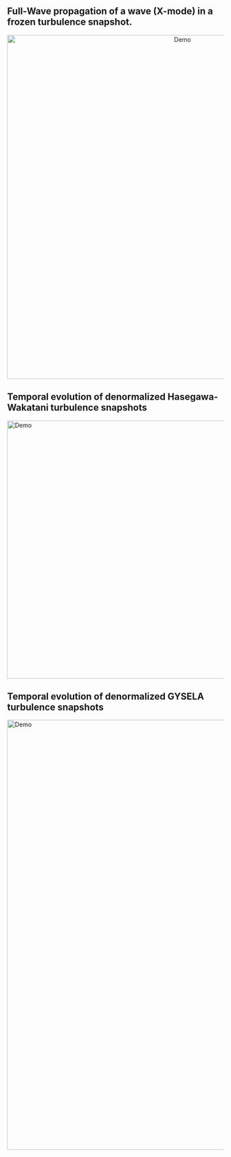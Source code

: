 ## **Full-Wave propagation of a wave (X-mode) in a frozen turbulence snapshot.**
<p align="center">
   <img src="Wave_propagation.gif" alt="Demo" width="800"/>
</p>


## **Temporal evolution of denormalized Hasegawa-Wakatani turbulence snapshots**
<img src="animation_TOKAM2D_g=0_X.gif" alt="Demo" width="600"/>

## **Temporal evolution of denormalized GYSELA turbulence snapshots**
<img src="animation_gys_TKE_SCE_00375.gif" alt="Demo" width="1000"/>
